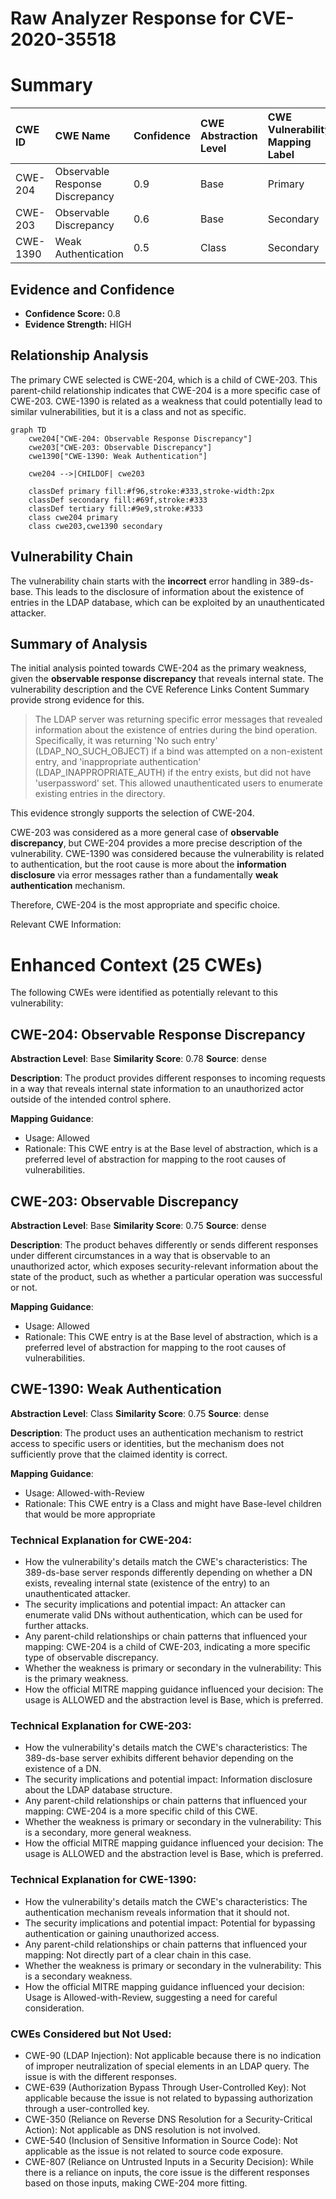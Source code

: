 # Raw Analyzer Response for CVE-2020-35518

# Summary
| CWE ID  | CWE Name                                                      | Confidence | CWE Abstraction Level | CWE Vulnerability Mapping Label | CWE-Vulnerability Mapping Notes |
| :-------- | :------------------------------------------------------------ | :--------- | :---------------------- | :------------------------------ | :------------------------------ |
| CWE-204   | Observable Response Discrepancy                               | 0.9        | Base                    | Primary                         | Allowed                       |
| CWE-203   | Observable Discrepancy                                        | 0.6        | Base                    | Secondary                       | Allowed                       |
| CWE-1390  | Weak Authentication                                           | 0.5        | Class                   | Secondary                       | Allowed-with-Review           |

## Evidence and Confidence

*   **Confidence Score:** 0.8
*   **Evidence Strength:** HIGH

## Relationship Analysis
The primary CWE selected is CWE-204, which is a child of CWE-203. This parent-child relationship indicates that CWE-204 is a more specific case of CWE-203. CWE-1390 is related as a weakness that could potentially lead to similar vulnerabilities, but it is a class and not as specific.

```mermaid
graph TD
    cwe204["CWE-204: Observable Response Discrepancy"]
    cwe203["CWE-203: Observable Discrepancy"]
    cwe1390["CWE-1390: Weak Authentication"]
    
    cwe204 -->|CHILDOF| cwe203
    
    classDef primary fill:#f96,stroke:#333,stroke-width:2px
    classDef secondary fill:#69f,stroke:#333
    classDef tertiary fill:#9e9,stroke:#333
    class cwe204 primary
    class cwe203,cwe1390 secondary
```

## Vulnerability Chain
The vulnerability chain starts with the **incorrect** error handling in 389-ds-base. This leads to the disclosure of information about the existence of entries in the LDAP database, which can be exploited by an unauthenticated attacker.

## Summary of Analysis
The initial analysis pointed towards CWE-204 as the primary weakness, given the **observable response discrepancy** that reveals internal state. The vulnerability description and the CVE Reference Links Content Summary provide strong evidence for this.

> The LDAP server was returning specific error messages that revealed information about the existence of entries during the bind operation. Specifically, it was returning 'No such entry' (LDAP_NO_SUCH_OBJECT) if a bind was attempted on a non-existent entry, and 'inappropriate authentication' (LDAP_INAPPROPRIATE_AUTH) if the entry exists, but did not have 'userpassword' set. This allowed unauthenticated users to enumerate existing entries in the directory.

This evidence strongly supports the selection of CWE-204.

CWE-203 was considered as a more general case of **observable discrepancy**, but CWE-204 provides a more precise description of the vulnerability.
CWE-1390 was considered because the vulnerability is related to authentication, but the root cause is more about the **information disclosure** via error messages rather than a fundamentally **weak authentication** mechanism.

Therefore, CWE-204 is the most appropriate and specific choice.

Relevant CWE Information:

# Enhanced Context (25 CWEs)
The following CWEs were identified as potentially relevant to this vulnerability:

## CWE-204: Observable Response Discrepancy
**Abstraction Level**: Base
**Similarity Score**: 0.78
**Source**: dense

**Description**:
The product provides different responses to incoming requests in a way that reveals internal state information to an unauthorized actor outside of the intended control sphere.

**Mapping Guidance**:
- Usage: Allowed
- Rationale: This CWE entry is at the Base level of abstraction, which is a preferred level of abstraction for mapping to the root causes of vulnerabilities.

## CWE-203: Observable Discrepancy
**Abstraction Level**: Base
**Similarity Score**: 0.75
**Source**: dense

**Description**:
The product behaves differently or sends different responses under different circumstances in a way that is observable to an unauthorized actor, which exposes security-relevant information about the state of the product, such as whether a particular operation was successful or not.

**Mapping Guidance**:
- Usage: Allowed
- Rationale: This CWE entry is at the Base level of abstraction, which is a preferred level of abstraction for mapping to the root causes of vulnerabilities.

## CWE-1390: Weak Authentication
**Abstraction Level**: Class
**Similarity Score**: 0.75
**Source**: dense

**Description**:
The product uses an authentication mechanism to restrict access to specific users or identities, but the mechanism does not sufficiently prove that the claimed identity is correct.

**Mapping Guidance**:
- Usage: Allowed-with-Review
- Rationale: This CWE entry is a Class and might have Base-level children that would be more appropriate

### Technical Explanation for CWE-204:

*   How the vulnerability's details match the CWE's characteristics: The 389-ds-base server responds differently depending on whether a DN exists, revealing internal state (existence of the entry) to an unauthenticated attacker.
*   The security implications and potential impact: An attacker can enumerate valid DNs without authentication, which can be used for further attacks.
*   Any parent-child relationships or chain patterns that influenced your mapping: CWE-204 is a child of CWE-203, indicating a more specific type of observable discrepancy.
*   Whether the weakness is primary or secondary in the vulnerability: This is the primary weakness.
*   How the official MITRE mapping guidance influenced your decision: The usage is ALLOWED and the abstraction level is Base, which is preferred.

### Technical Explanation for CWE-203:

*   How the vulnerability's details match the CWE's characteristics: The 389-ds-base server exhibits different behavior depending on the existence of a DN.
*   The security implications and potential impact: Information disclosure about the LDAP database structure.
*   Any parent-child relationships or chain patterns that influenced your mapping: CWE-204 is a more specific child of this CWE.
*   Whether the weakness is primary or secondary in the vulnerability: This is a secondary, more general weakness.
*   How the official MITRE mapping guidance influenced your decision: The usage is ALLOWED and the abstraction level is Base, which is preferred.

### Technical Explanation for CWE-1390:

*   How the vulnerability's details match the CWE's characteristics: The authentication mechanism reveals information that it should not.
*   The security implications and potential impact: Potential for bypassing authentication or gaining unauthorized access.
*   Any parent-child relationships or chain patterns that influenced your mapping: Not directly part of a clear chain in this case.
*   Whether the weakness is primary or secondary in the vulnerability: This is a secondary weakness.
*   How the official MITRE mapping guidance influenced your decision: Usage is Allowed-with-Review, suggesting a need for careful consideration.

### CWEs Considered but Not Used:

*   CWE-90 (LDAP Injection): Not applicable because there is no indication of improper neutralization of special elements in an LDAP query. The issue is with the different responses.
*   CWE-639 (Authorization Bypass Through User-Controlled Key): Not applicable because the issue is not related to bypassing authorization through a user-controlled key.
*   CWE-350 (Reliance on Reverse DNS Resolution for a Security-Critical Action): Not applicable as DNS resolution is not involved.
*   CWE-540 (Inclusion of Sensitive Information in Source Code): Not applicable as the issue is not related to source code exposure.
*   CWE-807 (Reliance on Untrusted Inputs in a Security Decision): While there is a reliance on inputs, the core issue is the different responses based on those inputs, making CWE-204 more fitting.